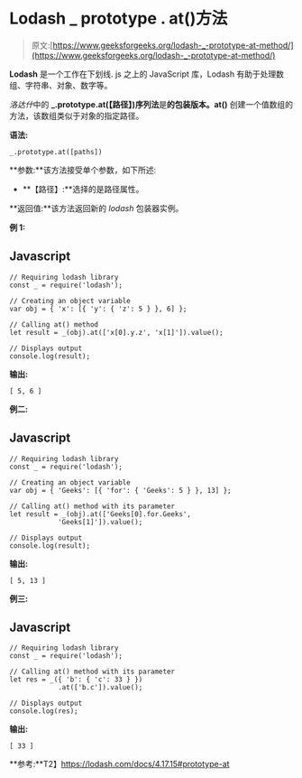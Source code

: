 # Lodash _ prototype . at()方法

> 原文:[https://www.geeksforgeeks.org/lodash-_-prototype-at-method/](https://www.geeksforgeeks.org/lodash-_-prototype-at-method/)

**Lodash** 是一个工作在下划线. js 之上的 JavaScript 库，Lodash 有助于处理数组、字符串、对象、数字等。

*洛达什*中的 **_.prototype.at(【路径】)序列法**是**的包装版本。at()** 创建一个值数组的方法，该数组类似于对象的指定路径。

**语法:**

```
_.prototype.at([paths])

```

**参数:**该方法接受单个参数，如下所述:

*   **【路径】:**选择的是路径属性。

**返回值:**该方法返回新的 *lodash* 包装器实例。

**例 1:**

## Javascript

```
// Requiring lodash library
const _ = require('lodash');

// Creating an object variable
var obj = { 'x': [{ 'y': { 'z': 5 } }, 6] };

// Calling at() method 
let result = _(obj).at(['x[0].y.z', 'x[1]']).value();

// Displays output
console.log(result);
```

**输出:**

```
[ 5, 6 ]

```

**例二:**

## Javascript

```
// Requiring lodash library
const _ = require('lodash');

// Creating an object variable
var obj = { 'Geeks': [{ 'for': { 'Geeks': 5 } }, 13] };

// Calling at() method with its parameter
let result = _(obj).at(['Geeks[0].for.Geeks', 
            'Geeks[1]']).value();

// Displays output
console.log(result);
```

**输出:**

```
[ 5, 13 ]

```

**例三:**

## Javascript

```
// Requiring lodash library
const _ = require('lodash');

// Calling at() method with its parameter
let res = _({ 'b': { 'c': 33 } })
            .at(['b.c']).value();

// Displays output
console.log(res);
```

**输出:**

```
[ 33 ]

```

**参考:**T2】https://lodash.com/docs/4.17.15#prototype-at